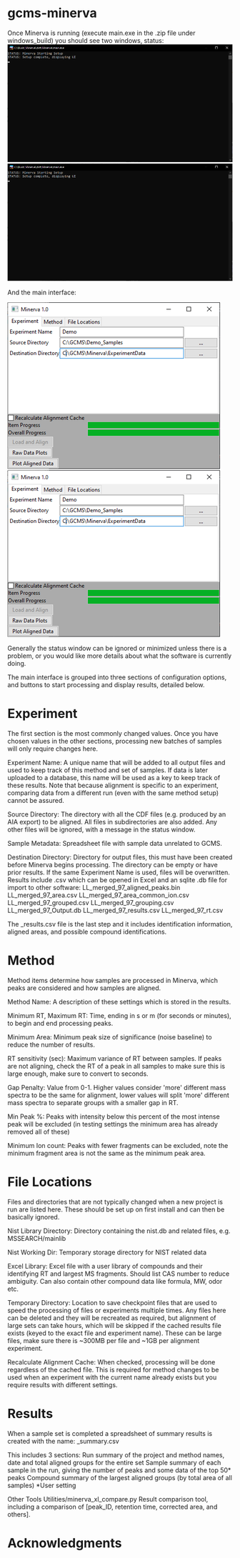# gcms-minerva

Once Minerva is running (execute main.exe in the .zip file under windows_build) you should see two windows, status:
![Minerva empty terminal window](docs/Minerva_w_terminal.png?raw=true)
<img src="https://github.com/snowdonr/gcms-minerva/blob/main/docs/Minerva_w_terminal.png?raw=true">

And the main interface:

![Minerva main window](docs/Minerva_w_main_menu.png?raw=true)
<img src="https://github.com/snowdonr/gcms-minerva/blob/main/docs/Minerva_w_main_menu.png?raw=true">

Generally the status window can be ignored or minimized unless there is a problem, or you would like more details about what the software is currently doing.

The main interface is grouped into three sections of configuration options, and buttons to start processing and display results, detailed below.


# Experiment
The first section is the most commonly changed values. Once you have chosen values in the other sections, processing new batches of samples will only require changes here.

Experiment Name: A unique name that will be added to all output files and used to keep track of this method and set of samples. If data is later uploaded to a database, this name will be used as a key to keep track of these results. Note that because alignment is specific to an experiment, comparing data from a different run (even with the same method setup) cannot be assured.

Source Directory: The directory with all the CDF files (e.g. produced by an AIA export) to be aligned. All files in subdirectories are also added. Any other files will be ignored, with a message in the status window.

Sample Metadata: Spreadsheet file with sample data unrelated to GCMS.

Destination Directory: Directory for output files, this must have been created before Minerva begins processing. The directory can be empty or have prior results. If the same Experiment Name is used, files will be overwritten. Results include .csv which can be opened in Excel and an sqlite .db file for import to other software:
LL_merged_97_aligned_peaks.bin
LL_merged_97_area.csv
LL_merged_97_area_common_ion.csv
LL_merged_97_grouped.csv
LL_merged_97_grouping.csv
LL_merged_97_Output.db
LL_merged_97_results.csv
LL_merged_97_rt.csv

The _results.csv file is the last step and it includes identification information, aligned areas, and possible compound identifications.

# Method
Method items determine how samples are processed in Minerva, which peaks are considered and how samples are aligned.

Method Name: A description of these settings which is stored in the results.

Minimum RT, Maximum RT: Time, ending in s or m (for seconds or minutes), to begin and end processing peaks.

Minimum Area: Minimum peak size of significance (noise baseline) to reduce the number of results.

RT sensitivity (sec): Maximum variance of RT between samples. If peaks are not aligning, check the RT of a peak in all samples to make sure this is large enough, make sure to convert to seconds.

Gap Penalty: Value from 0-1. Higher values consider 'more' different mass spectra to be the same for alignment, lower values will split 'more' different mass spectra to separate groups with a smaller gap in RT.

Min Peak %: Peaks with intensity below this percent of the most intense peak will be excluded (in testing settings the minimum area has already removed all of these)

Minimum Ion count: Peaks with fewer fragments can be excluded, note the minimum fragment area is not the same as the minimum peak area.

# File Locations

Files and directories that are not typically changed when a new project is run are listed here. These should be set up on first install and can then be basically ignored.


Nist Library Directory: Directory containing the nist.db and related files, e.g. MSSEARCH/mainlib

Nist Working Dir: Temporary storage directory for NIST related data

Excel Library: Excel file with a user library of compounds and their identifying RT and largest MS fragments. Should list CAS number to reduce ambiguity. Can also contain other compound data like formula, MW, odor etc.

Temporary Directory: Location to save checkpoint files that are used to speed the processing of files or experiments multiple times. Any files here can be deleted and they will be recreated as required, but alignment of large sets can take hours, which will be skipped if the cached results file exists (keyed to the exact file and experiment name). These can be large files, make sure there is ~300MB per file and ~1GB per alignment experiment.

Recalculate Alignment Cache: When checked, processing will be done regardless of the cached file. This is required for method changes to be used when an experiment with the current name already exists but you require results with different settings.

# Results

When a sample set is completed a spreadsheet of summary results is created with the name:
<experiment name>_summary.csv

This includes 3 sections:
Run summary of the project and method names, date and total aligned groups for the entire set
Sample summary of each sample in the run, giving the number of peaks and some data of the top 50* peaks
Compound summary of the largest aligned groups (by total area of all samples)
*User setting

Other Tools
Utilities/minerva_xl_compare.py
Result comparison tool, including a comparison of [peak_ID, retention time, corrected area, and others].




# Acknowledgments
